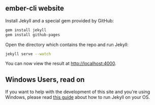## ember-cli website

Install Jekyll and a special gem provided by GitHub:

```sh
gem install jekyll
gem install github-pages
```

Open the directory which contains the repo and run Jekyll:

```sh
jekyll serve --watch
```

You can now view the result at [http://localhost:4000][2].

## Windows Users, read on

If you want to help with the development of this site and you're using Windows, please read [this guide][1] about how to run Jekyll on your OS.

[1]: http://jekyll-windows.juthilo.com
[2]: http://localhost:4000
